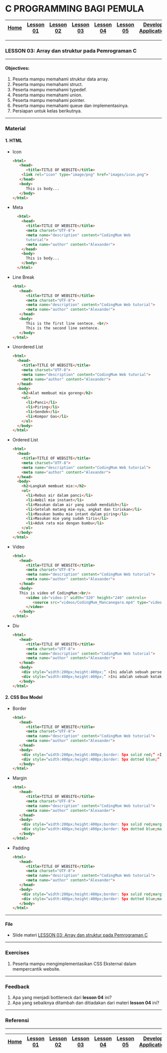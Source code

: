 # C PROGRAMMING BAGI PEMULA

| [Home][0] | [Lesson 01][1] | [Lesson 02][2] | [Lesson 03][3] | [Lesson 04][4] | [Lesson 05][5] | [Develop Application][6] |
|:---------:|:--------------:|:--------------:|:--------------:|:--------------:|:--------------:|:------------------------:|

---

### LESSON 03: Array dan struktur pada Pemrograman C

---

#### Objectives:
1. Peserta mampu memahami struktur data array.
2. Peserta mampu memahami struct.
3. Peserta mampu memahami typedef.
4. Peserta mampu memahami union.
5. Peserta mampu memahami pointer.
6. Peserta mampu memahami queue dan implementasinya.
7. Persiapan untuk kelas berikutnya.

---

### Material

#### 1. HTML
* Icon
  ```html
  <html>
     <head>
        <title>TITLE OF WEBSITE</title>
      <link rel="icon" type="image/png" href="images/icon.png">
     </head>
     <body>
        This is body...
     </body>
  </html>
  ```
* Meta
  ```html
    <html>
      <head>
        <title>TITLE OF WEBSITE</title>
        <meta charset="UTF-8">
        <meta name="description" content="CodingMum Web
        tutorial">
        <meta name="author" content="Alexander">
      </head>
      <body>
        This is body...
      </body>
    </html>
  ```  
* Line Break
  ```html
  <html>
     <head>
        <title>TITLE OF WEBSITE</title>
        <meta charset="UTF-8">
        <meta name="description" content="CodingMum Web tutorial">
        <meta name="author" content="Alexander">
     </head>
     <body>
        This is the first line sentece. <br/>
        This is the second line sentence.
     </body>
  </html>
  ```
* Unordered List
  ```html
  <html>
    <head>
      <title>TITLE OF WEBSITE</title>
      <meta charset="UTF-8">
      <meta name="description" content="CodingMum Web tutorial">
      <meta name="author" content="Alexander">
    </head>
    <body>
      <h2>Alat membuat mie goreng</h2>
      <ul>
        <li>Panci</li>
        <li>Piring</li>
        <li>Sendok</li>
        <li>Kompor Gas</li>
      </ul>
    </body>
  </html>
  ```
* Ordered List
  ```html
  <html>
    <head>
      <title>TITLE OF WEBSITE</title>
      <meta charset="UTF-8">
      <meta name="description" content="CodingMum Web tutorial">
      <meta name="author" content="Alexander">
    </head>
    <body>
      <h2>Langkah membuat mie:</h2>
      <ol>
        <li>Rebus air dalam panci</li>
        <li>Ambil mie instant</li>
        <li>Masukan dalam air yang sudah mendidih</li>
        <li>Setelah matang mie-nya, angkat dan tiriskan</li>
        <li>Masukan bumbu mie intant dalam piring</li>
        <li>Masukan mie yang sudah tiris</li>
        <li>Aduk rata mie dengan bumbu</li>
      </ol>
    </body>
  </html>
  ```
* Video
  ```html
  <html>
     <head>
        <title>TITLE OF WEBSITE</title>
        <meta charset="UTF-8">
        <meta name="description" content="CodingMum Web tutorial">
        <meta name="author" content="Alexander">
     </head>
     <body>
     This is video of CodingMum:<br/>
        <video id="video-1" width="320" height="240" controls>
           <source src="videos/CodingMum_Mancanegara.mp4" type="video/mp4" />
        </video>
     </body>
  </html>
  ```  
* Div
  ```html
  <html>
     <head>
        <title>TITLE OF WEBSITE</title>
        <meta charset="UTF-8">
        <meta name="description" content="CodingMum Web tutorial">
        <meta name="author" content="Alexander">
     </head>
     <body>
      <div style=“width:200px;height:400px;” >Ini adalah sebuah persegi</div>
      <div style=“width:400px;height:400px;” >Ini adalah sebuah kotak</div>
     </body>
  </html>
  ```

#### 2. CSS Box Model
* Border
  ```html
  <html>
     <head>
        <title>TITLE OF WEBSITE</title>
        <meta charset="UTF-8">
        <meta name="description" content="CodingMum Web tutorial">
        <meta name="author" content="Alexander">
     </head>
     <body>
      <div style=“width:200px;height:400px;border: 5px solid red;” >Ini adalah sebuah persegi</div>
      <div style=“width:400px;height:400px;border: 5px dotted blue;” >Ini adalah sebuah kotak</div>
     </body>
  </html>
  ```
* Margin
  ```html
  <html>
     <head>
        <title>TITLE OF WEBSITE</title>
        <meta charset="UTF-8">
        <meta name="description" content="CodingMum Web tutorial">
        <meta name="author" content="Alexander">
     </head>
     <body>
      <div style=“width:200px;height:400px;border: 5px solid red;margin:30px;” >Ini adalah sebuah persegi</div>
      <div style=“width:400px;height:400px;border: 5px dotted blue;margin:60px;” >Ini adalah sebuah kotak</div>
     </body>
  </html>
  ```
* Padding
  ```html
  <html>
     <head>
        <title>TITLE OF WEBSITE</title>
        <meta charset="UTF-8">
        <meta name="description" content="CodingMum Web tutorial">
        <meta name="author" content="Alexander">
     </head>
     <body>
      <div style=“width:200px;height:400px;border: 5px solid red;margin:30px;padding:60px;” >Ini adalah sebuah persegi</div>
      <div style=“width:400px;height:400px;border: 5px dotted blue;margin:60px;padding:30px;” >Ini adalah sebuah kotak</div>
     </body>
  </html>
  ```
---

#### File
* Slide materi [LESSON 03: Array dan struktur pada Pemrograman C](files/Lesson3_CProgrammingBagiPemula.pdf)

---

### Exercises
1. Peserta mampu mengimplementasikan CSS Eksternal dalam mempercantik website.

---

### Feedback
1. Apa yang menjadi bottleneck dari **lesson 04** ini?
2. Apa yang sebaiknya ditambah dan ditiadakan dari materi **lesson 04** ini?

---

### Referensi

---

| [Home][0] | [Lesson 01][1] | [Lesson 02][2] | [Lesson 03][3] | [Lesson 04][4] | [Lesson 05][5] | [Develop Application][6] |
|:---------:|:--------------:|:--------------:|:--------------:|:--------------:|:--------------:|:------------------------:|

[0]: README.md "Home"
[1]: lesson-01.md "Pengenalan dasar tentang CLI Linux untuk develop aplikasi dengan menggunakan C GNU Library"
[2]: lesson-02.md "Pengenalan algoritma dasar pemrograman dengan Bahasa C"
[3]: lesson-03.md "Array dan struktur pada Pemrograman C"
[4]: lesson-04.md "Penanganan file pada Pemrograman C"
[5]: lesson-05.md "Implementasi TCP Server - Client pada Pemrograman C"
[6]: lesson-06.md "Pembuatan aplikasi Collect and Controlling Data Logger"

